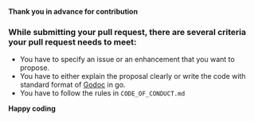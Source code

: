 **Thank you in advance for contribution**

### While submitting your pull request, there are several criteria your pull request needs to meet:
- You have to specify an issue or an enhancement that you want to propose.
- You have to either explain the proposal clearly or write the code with standard format of [Godoc](https://go.dev/blog/godoc) in go.
- You have to follow the rules in `CODE_OF_CONDUCT.md`

**Happy coding**
